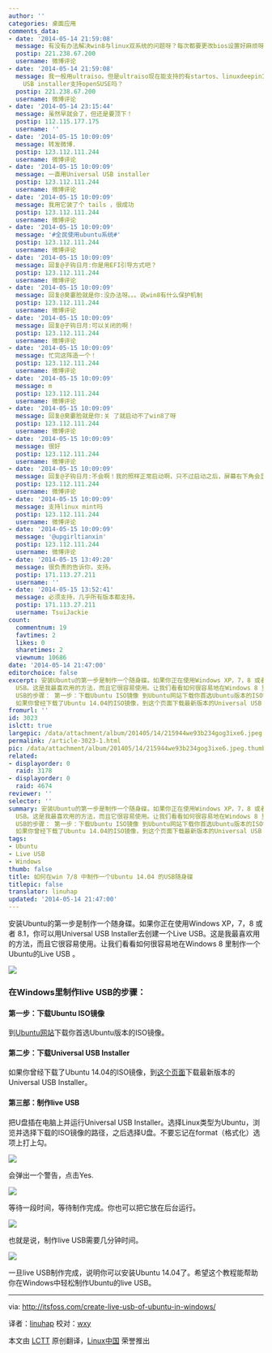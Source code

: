 ```yaml
---
author: ''
categories: 桌面应用
comments_data:
- date: '2014-05-14 21:59:08'
  message: 有没有办法解决win8与linux双系统的问题呀？每次都要更改bios设置好麻烦呀。谢谢
  postip: 221.238.67.200
  username: 微博评论
- date: '2014-05-14 21:59:08'
  message: 我一般用ultraiso，但是ultraiso现在能支持的有startos、linuxdeepin13.10、ubuntu全部，但是openSUSE不支持，话说universal
    USB installer支持openSUSE吗？
  postip: 221.238.67.200
  username: 微博评论
- date: '2014-05-14 23:15:44'
  message: 虽然早就会了，但还是要顶下！
  postip: 112.115.177.175
  username: ''
- date: '2014-05-15 10:09:09'
  message: 转发微博.
  postip: 123.112.111.244
  username: 微博评论
- date: '2014-05-15 10:09:09'
  message: 一直用Universal USB installer
  postip: 123.112.111.244
  username: 微博评论
- date: '2014-05-15 10:09:09'
  message: 我用它装了个 tails ，很成功
  postip: 123.112.111.244
  username: 微博评论
- date: '2014-05-15 10:09:09'
  message: '#全民使用ubuntu系统#'
  postip: 123.112.111.244
  username: 微博评论
- date: '2014-05-15 10:09:09'
  message: 回复@子钩日月:你是用EFI引导方式吧？
  postip: 123.112.111.244
  username: 微博评论
- date: '2014-05-15 10:09:09'
  message: 回复@臭嫑脸就是你:没办法呀。。。说win8有什么保护机制
  postip: 123.112.111.244
  username: 微博评论
- date: '2014-05-15 10:09:09'
  message: 回复@子钩日月:可以关闭的啊！
  postip: 123.112.111.244
  username: 微博评论
- date: '2014-05-15 10:09:09'
  message: 忙完这阵造一个！
  postip: 123.112.111.244
  username: 微博评论
- date: '2014-05-15 10:09:09'
  message: m
  postip: 123.112.111.244
  username: 微博评论
- date: '2014-05-15 10:09:09'
  message: 回复@臭嫑脸就是你:关 了就启动不了win8了呀
  postip: 123.112.111.244
  username: 微博评论
- date: '2014-05-15 10:09:09'
  message: 很好
  postip: 123.112.111.244
  username: 微博评论
- date: '2014-05-15 10:09:09'
  message: 回复@子钩日月:不会啊！我的照样正常启动啊，只不过启动之后，屏幕右下角会显示security boot未安全配置。
  postip: 123.112.111.244
  username: 微博评论
- date: '2014-05-15 10:09:09'
  message: 支持linux mint吗
  postip: 123.112.111.244
  username: 微博评论
- date: '2014-05-15 10:09:09'
  message: '@upgirltianxin'
  postip: 123.112.111.244
  username: 微博评论
- date: '2014-05-15 13:49:20'
  message: 很负责的告诉你，支持。
  postip: 171.113.27.211
  username: ''
- date: '2014-05-15 13:52:41'
  message: 必须支持，几乎所有版本都支持。
  postip: 171.113.27.211
  username: TsuiJackie
count:
  commentnum: 19
  favtimes: 2
  likes: 0
  sharetimes: 2
  viewnum: 10686
date: '2014-05-14 21:47:00'
editorchoice: false
excerpt: 安装Ubuntu的第一步是制作一个随身碟。如果你正在使用Windows XP，7，8 或者 8.1，你可以用Universal USB Installer去创建一个Live
  USB。这是我最喜欢用的方法，而且它很容易使用。让我们看看如何很容易地在Windows 8 里制作一个Ubuntu的Live USB 。 在Windows里制作live
  USB的步骤： 第一步：下载Ubuntu ISO镜像 到Ubuntu网站下载你首选Ubuntu版本的ISO镜像。 第二步：下载Universal USB Installer
  如果你曾经下载了Ubuntu 14.04的ISO镜像，到这个页面下载最新版本的Universal USB Installer。 第三部：制作live USB 把U盘插在电脑上并运
fromurl: ''
id: 3023
islctt: true
largepic: /data/attachment/album/201405/14/215944we93b234gog3ixe6.jpeg
permalink: /article-3023-1.html
pic: /data/attachment/album/201405/14/215944we93b234gog3ixe6.jpeg.thumb.jpg
related:
- displayorder: 0
  raid: 3178
- displayorder: 0
  raid: 4674
reviewer: ''
selector: ''
summary: 安装Ubuntu的第一步是制作一个随身碟。如果你正在使用Windows XP，7，8 或者 8.1，你可以用Universal USB Installer去创建一个Live
  USB。这是我最喜欢用的方法，而且它很容易使用。让我们看看如何很容易地在Windows 8 里制作一个Ubuntu的Live USB 。 在Windows里制作live
  USB的步骤： 第一步：下载Ubuntu ISO镜像 到Ubuntu网站下载你首选Ubuntu版本的ISO镜像。 第二步：下载Universal USB Installer
  如果你曾经下载了Ubuntu 14.04的ISO镜像，到这个页面下载最新版本的Universal USB Installer。 第三部：制作live USB 把U盘插在电脑上并运
tags:
- Ubuntu
- Live USB
- Windows
thumb: false
title: 如何在win 7/8 中制作一个Ubuntu 14.04 的USB随身碟
titlepic: false
translator: linuhap
updated: '2014-05-14 21:47:00'
---
```


安装Ubuntu的第一步是制作一个随身碟。如果你正在使用Windows XP，7，8 或者 8.1，你可以用Universal USB Installer去创建一个Live USB。这是我最喜欢用的方法，而且它很容易使用。让我们看看如何很容易地在Windows 8 里制作一个Ubuntu的Live USB 。


![](/data/attachment/album/201405/14/215944we93b234gog3ixe6.jpeg)


### 在Windows里制作live USB的步骤：


#### 第一步：下载Ubuntu ISO镜像


到[Ubuntu网站](http://www.ubuntu.com/download/desktop/)下载你首选Ubuntu版本的ISO镜像。


#### 第二步：下载Universal USB Installer


如果你曾经下载了Ubuntu 14.04的ISO镜像，到[这个页面](http://www.pendrivelinux.com/universal-usb-installer-easy-as-1-2-3/)下载最新版本的Universal USB Installer。


#### 第三部：制作live USB


把U盘插在电脑上并运行Universal USB Installer。选择Linux类型为Ubuntu，浏览并选择下载的ISO镜像的路径，之后选择U盘。不要忘记在format（格式化）选项上打上勾。


![](/data/attachment/album/201405/14/214730x11zyrkmq419vdlz.png)


会弹出一个警告，点击Yes.


![](/data/attachment/album/201405/14/214731zqccncbcjbnhs2jm.png)


等待一段时间，等待制作完成。你也可以把它放在后台运行。


![](/data/attachment/album/201405/14/214731kvb5pq2i2bbpb62z.png)


也就是说，制作live USB需要几分钟时间。


![](/data/attachment/album/201405/14/214731z40st4llt1so84o4.png)


一旦live USB制作完成，说明你可以安装Ubuntu 14.04了。希望这个教程能帮助你在Windows中轻松制作Ubuntu的live USB。




---


via: <http://itsfoss.com/create-live-usb-of-ubuntu-in-windows/>


译者：[linuhap](https://github.com/linuhap) 校对：[wxy](https://github.com/wxy)


本文由 [LCTT](https://github.com/LCTT/TranslateProject) 原创翻译，[Linux中国](http://linux.cn/) 荣誉推出